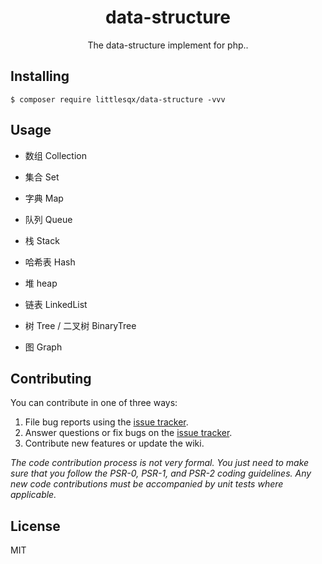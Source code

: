 <h1 align="center"> data-structure</h1>

<p align="center"> The data-structure implement for php..</p>


## Installing

```shell
$ composer require littlesqx/data-structure -vvv
```

## Usage

- 数组 Collection

- 集合 Set

- 字典 Map

- 队列 Queue

- 栈 Stack

- 哈希表 Hash

- 堆 heap

- 链表 LinkedList

- 树 Tree / 二叉树 BinaryTree

- 图 Graph

## Contributing

You can contribute in one of three ways:

1. File bug reports using the [issue tracker](https://github.com/littlesqx/data-structure/issues).
2. Answer questions or fix bugs on the [issue tracker](https://github.com/littlesqx/data-structure/issues).
3. Contribute new features or update the wiki.

_The code contribution process is not very formal. You just need to make sure that you follow the PSR-0, PSR-1, and PSR-2 coding guidelines. Any new code contributions must be accompanied by unit tests where applicable._

## License

MIT